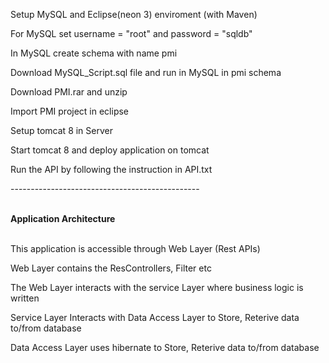 <p>Setup MySQL and Eclipse(neon 3) enviroment (with Maven)</p>
<p>For MySQL set username = "root" and password = "sqldb"</p>
<p>In MySQL create schema with name pmi</p>
<p>Download MySQL_Script.sql file and run in MySQL in pmi schema</p>
<p>Download PMI.rar and unzip</p>
<p>Import PMI project in eclipse</p>
<p>Setup tomcat 8 in Server</p>
<p>Start tomcat 8 and deploy application on tomcat</p>
<p> Run the API by following the instruction in API.txt</p>

<p>-----------------------------------------------</p>
<br><b>Application Architecture</b><br>
<br>
<p>This application is accessible through Web Layer (Rest APIs)</p>
<p>Web Layer contains the ResControllers, Filter etc</p>
<p>The Web Layer interacts with the service Layer where business logic is written</p>
<p>Service Layer Interacts with Data Access Layer to Store, Reterive data to/from database</p>
<p>Data Access Layer uses hibernate to Store, Reterive data to/from database</p>
